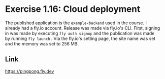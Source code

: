 # Exercise 1.16: Cloud deployment

 The published application is the `example-backend` used in the course. I already had a fly.io account. Release was made via fly.io's CLI. First, signing in was made by executing `fly auth signup` and the publication was made by running `fly launch.` Via the fly.io's setting page, the site name was set and the memory was set to 256 MB.
## Link

https://pingpong.fly.dev
